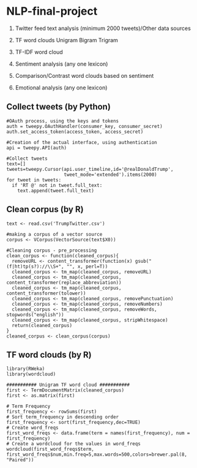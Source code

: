 # NLP-final-project

1. Twitter feed text analysis (minimum 2000 tweets)/Other data sources

2. TF word clouds
Unigram
Bigram
Trigram

3. TF-IDF word cloud

4. Sentiment analysis (any one lexicon)

5. Comparison/Contrast word clouds based on sentiment

6. Emotional analysis (any one lexicon)

## Collect tweets (by Python)
```{python}
#OAuth process, using the keys and tokens
auth = tweepy.OAuthHandler(consumer_key, consumer_secret)
auth.set_access_token(access_token, access_secret)

#Creation of the actual interface, using authentication
api = tweepy.API(auth)

#Collect tweets
text=[]
tweets=tweepy.Cursor(api.user_timeline,id='@realDonaldTrump',
                     tweet_mode='extended').items(2000)
for tweet in tweets:
  if 'RT @' not in tweet.full_text:
    text.append(tweet.full_text) 
```

## Clean corpus (by R)
```{r}
text <- read.csv('TrumpTwitter.csv')

#making a corpus of a vector source
corpus <- VCorpus(VectorSource(text$X0))

#Cleaning corpus - pre_processing
clean_corpus <- function(cleaned_corpus){
  removeURL <- content_transformer(function(x) gsub("(f|ht)tp(s?)://\\S+", "", x, perl=T))
  cleaned_corpus <- tm_map(cleaned_corpus, removeURL)
  cleaned_corpus <- tm_map(cleaned_corpus, content_transformer(replace_abbreviation))
  cleaned_corpus <- tm_map(cleaned_corpus, content_transformer(tolower))
  cleaned_corpus <- tm_map(cleaned_corpus, removePunctuation)
  cleaned_corpus <- tm_map(cleaned_corpus, removeNumbers)
  cleaned_corpus <- tm_map(cleaned_corpus, removeWords, stopwords("english"))
  cleaned_corpus <- tm_map(cleaned_corpus, stripWhitespace)
  return(cleaned_corpus)
}
cleaned_corpus <- clean_corpus(corpus)
```

## TF word clouds (by R)
```{r}
library(RWeka)
library(wordcloud)

########### Unigram TF word cloud ###########
first <- TermDocumentMatrix(cleaned_corpus)
first <- as.matrix(first)

# Term Frequency
first_frequency <- rowSums(first)
# Sort term_frequency in descending order
first_frequency <- sort(first_frequency,dec=TRUE)
# Create word_freqs
first_word_freqs <- data.frame(term = names(first_frequency), num = first_frequency)
# Create a wordcloud for the values in word_freqs
wordcloud(first_word_freqs$term, first_word_freqs$num,min.freq=5,max.words=500,colors=brewer.pal(8, "Paired"))
```
